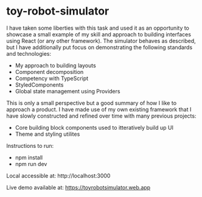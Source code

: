 # toy-robot-simulator

I have taken some liberties with this task and used it as an opportunity to showcase a small example of my skill and approach to building interfaces using React (or any other framework). The simulator behaves as described, but I have additionally put focus on demonstrating the following standards and technologies:

- My approach to building layouts
- Component decomposition
- Competency with TypeScript
- StyledComponents
- Global state management using Providers

This is only a small perspective but a good summary of how I like to approach a product. I have made use of my own existing framework that I have slowly constructed and refined over time with many previous projects:

- Core building block components used to itteratively build up UI
- Theme and styling utilites

Instructions to run:
- npm install
- npm run dev

Local accessible at:
http://localhost:3000

Live demo available at:
https://toyrobotsimulator.web.app